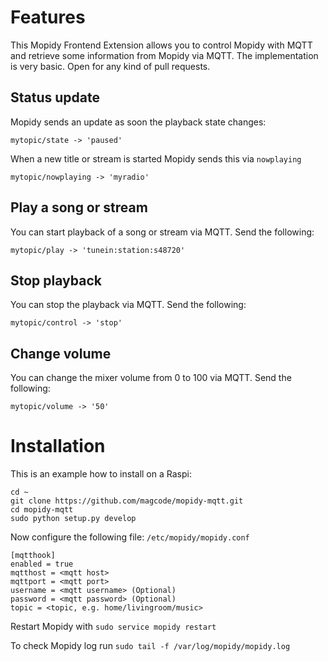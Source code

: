 # Features

This Mopidy Frontend Extension allows you to control Mopidy with MQTT and retrieve some information from Mopidy via MQTT.
The implementation is very basic. Open for any kind of pull requests.

## Status update

Mopidy sends an update as soon the playback state changes:

`mytopic/state -> 'paused'`

When a new title or stream is started Mopidy sends this via `nowplaying`

`mytopic/nowplaying -> 'myradio'`

## Play a song or stream
You can start playback of a song or stream via MQTT. Send the following:

`mytopic/play -> 'tunein:station:s48720'`

## Stop playback
You can stop the playback via MQTT. Send the following:

`mytopic/control -> 'stop'`

## Change volume
You can change the mixer volume from 0 to 100 via MQTT. Send the following:

`mytopic/volume -> '50'`

# Installation

This is an example how to install on a Raspi:

```
cd ~
git clone https://github.com/magcode/mopidy-mqtt.git
cd mopidy-mqtt
sudo python setup.py develop
```

Now configure the following file: `/etc/mopidy/mopidy.conf`

```
[mqtthook]
enabled = true
mqtthost = <mqtt host>
mqttport = <mqtt port>
username = <mqtt username> (Optional)
password = <mqtt password> (Optional)
topic = <topic, e.g. home/livingroom/music>
```

Restart Mopidy with `sudo service mopidy restart`

To check Mopidy log run `sudo tail -f /var/log/mopidy/mopidy.log`
